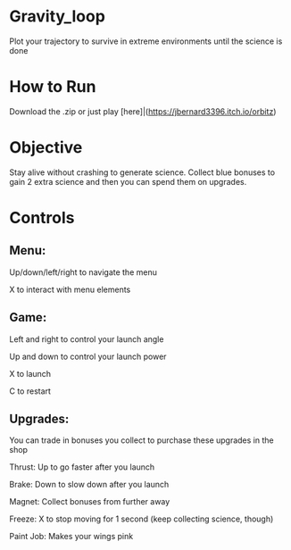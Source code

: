 # Gravity_loop
Plot your trajectory to survive in extreme environments until the science is done

# How to Run
Download the .zip or just play [here]|(https://jbernard3396.itch.io/orbitz)

# Objective
Stay alive without crashing to generate science. Collect blue bonuses to gain 2 extra science and then you can spend them on upgrades.  

# Controls
## Menu:
Up/down/left/right to navigate the menu

X to interact with menu elements

## Game:
Left and right to control your launch angle

Up and down to control your launch power

X to launch

C to restart

## Upgrades:
You can trade in bonuses you collect to purchase these upgrades in the shop 

Thrust: Up to go faster after you launch

Brake: Down to slow down after you launch

Magnet: Collect bonuses from further away

Freeze: X to stop moving for 1 second (keep collecting science, though)

Paint Job: Makes your wings pink

